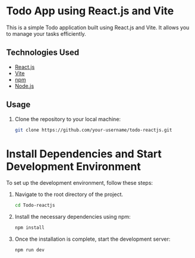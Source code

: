 # Todo App using React.js and Vite

This is a simple Todo application built using React.js and Vite. It allows you to manage your tasks efficiently.

## Technologies Used

- [React.js](https://reactjs.org/)
- [Vite](https://vitejs.dev/)
- [npm](https://www.npmjs.com/)
- [Node.js](https://nodejs.org/)

## Usage

1. Clone the repository to your local machine:

   ```bash
   git clone https://github.com/your-username/todo-reactjs.git
   
# Install Dependencies and Start Development Environment

To set up the development environment, follow these steps:

1. Navigate to the root directory of the project.
   ```bash
   cd Todo-reactjs

3. Install the necessary dependencies using npm:
   ```bash
   npm install
4. Once the installation is complete, start the development server:
   ```bash
   npm run dev


